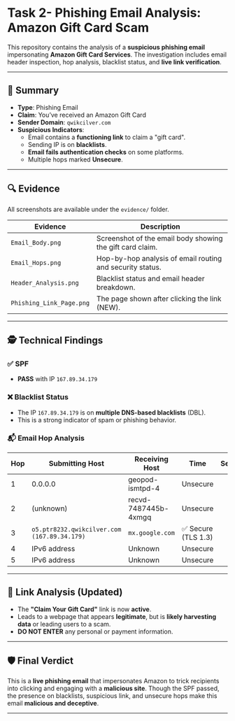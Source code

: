 # Task 2- Phishing Email Analysis: Amazon Gift Card Scam

This repository contains the analysis of a **suspicious phishing email** impersonating **Amazon Gift Card Services**. The investigation includes email header inspection, hop analysis, blacklist status, and **live link verification**.

---

## 📌 Summary

- **Type**: Phishing Email
- **Claim**: You’ve received an Amazon Gift Card
- **Sender Domain**: `qwikcilver.com`
- **Suspicious Indicators**:
  - Email contains a **functioning link** to claim a "gift card".
  - Sending IP is on **blacklists**.
  - **Email fails authentication checks** on some platforms.
  - Multiple hops marked **Unsecure**.

---

## 🔍 Evidence

All screenshots are available under the `evidence/` folder.

| Evidence | Description |
|---------|-------------|
| `Email_Body.png` | Screenshot of the email body showing the gift card claim. |
| `Email_Hops.png` | Hop-by-hop analysis of email routing and security status. |
| `Header_Analysis.png` | Blacklist status and email header breakdown. |
| `Phishing_Link_Page.png` | The page shown after clicking the link (NEW). |

---

## 🕵️ Technical Findings

### ✅ SPF
- **PASS** with IP `167.89.34.179`

### ❌ Blacklist Status
- The IP `167.89.34.179` is on **multiple DNS-based blacklists** (DBL).
- This is a strong indicator of spam or phishing behavior.

### 📬 Email Hop Analysis

| Hop | Submitting Host | Receiving Host | Time | Security |
|-----|------------------|----------------|------|----------|
| 1 | 0.0.0.0 | geopod-ismtpd-4 | Unsecure |
| 2 | (unknown) | recvd-7487445b-4xmgq | Unsecure |
| 3 | `o5.ptr8232.qwikcilver.com (167.89.34.179)` | `mx.google.com` | ✅ Secure (TLS 1.3) |
| 4 | IPv6 address | Unknown | Unsecure |
| 5 | IPv6 address | Unknown | Unsecure |

---

## 🧪 Link Analysis (Updated)

- The **"Claim Your Gift Card"** link is now **active**.
- Leads to a webpage that appears **legitimate**, but is **likely harvesting data** or leading users to a scam.
- **DO NOT ENTER** any personal or payment information.

---

## 🛡️ Final Verdict

This is a **live phishing email** that impersonates Amazon to trick recipients into clicking and engaging with a **malicious site**. Though the SPF passed, the presence on blacklists, suspicious link, and unsecure hops make this email **malicious and deceptive**.

---

